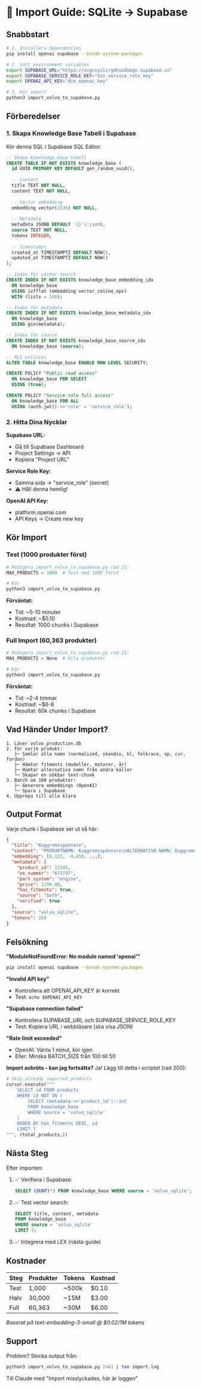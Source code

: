# 🚀 Import Guide: SQLite → Supabase

## Snabbstart

```bash
# 1. Installera dependencies
pip install openai supabase --break-system-packages

# 2. Sätt environment variables
export SUPABASE_URL="https://vvgcvyulcrgdtuzdobgn.supabase.co"
export SUPABASE_SERVICE_ROLE_KEY="din_service_role_key"
export OPENAI_API_KEY="din_openai_key"

# 3. Kör import
python3 import_volvo_to_supabase.py
```

## Förberedelser

### 1. Skapa Knowledge Base Tabell i Supabase

Kör denna SQL i Supabase SQL Editor:

```sql
-- Skapa knowledge_base tabell
CREATE TABLE IF NOT EXISTS knowledge_base (
  id UUID PRIMARY KEY DEFAULT gen_random_uuid(),
  
  -- Content
  title TEXT NOT NULL,
  content TEXT NOT NULL,
  
  -- Vector embedding
  embedding vector(1536) NOT NULL,
  
  -- Metadata
  metadata JSONB DEFAULT '{}'::jsonb,
  source TEXT NOT NULL,
  tokens INTEGER,
  
  -- Timestamps
  created_at TIMESTAMPTZ DEFAULT NOW(),
  updated_at TIMESTAMPTZ DEFAULT NOW()
);

-- Index för vector search
CREATE INDEX IF NOT EXISTS knowledge_base_embedding_idx 
  ON knowledge_base 
  USING ivfflat (embedding vector_cosine_ops)
  WITH (lists = 100);

-- Index för metadata
CREATE INDEX IF NOT EXISTS knowledge_base_metadata_idx 
  ON knowledge_base 
  USING gin(metadata);

-- Index för source
CREATE INDEX IF NOT EXISTS knowledge_base_source_idx 
  ON knowledge_base (source);

-- RLS policies
ALTER TABLE knowledge_base ENABLE ROW LEVEL SECURITY;

CREATE POLICY "Public read access"
  ON knowledge_base FOR SELECT
  USING (true);

CREATE POLICY "Service role full access"
  ON knowledge_base FOR ALL
  USING (auth.jwt()->>'role' = 'service_role');
```

### 2. Hitta Dina Nycklar

**Supabase URL:**
- Gå till Supabase Dashboard
- Project Settings → API
- Kopiera "Project URL"

**Service Role Key:**
- Samma sida → "service_role" (secret)
- ⚠️ Håll denna hemlig!

**OpenAI API Key:**
- platform.openai.com
- API Keys → Create new key

## Kör Import

### Test (1000 produkter först)

```python
# Redigera import_volvo_to_supabase.py rad 21:
MAX_PRODUCTS = 1000  # Test med 1000 först

# Kör
python3 import_volvo_to_supabase.py
```

**Förväntat:**
- Tid: ~5-10 minuter
- Kostnad: ~$0.10
- Resultat: 1000 chunks i Supabase

### Full Import (60,363 produkter)

```python
# Redigera import_volvo_to_supabase.py rad 21:
MAX_PRODUCTS = None  # Alla produkter

# Kör
python3 import_volvo_to_supabase.py
```

**Förväntat:**
- Tid: ~2-4 timmar
- Kostnad: ~$6-8
- Resultat: 60k chunks i Supabase

## Vad Händer Under Import?

```
1. Läser volvo_production.db
2. För varje produkt:
   ├─ Samlar alla namn (normalized, skandix, kl, folkrace, vp, cvr, fordon)
   ├─ Hämtar fitments (modeller, motorer, år)
   ├─ Hämtar alternativa namn från andra källor
   └─ Skapar en sökbar text-chunk
3. Batch om 100 produkter:
   ├─ Generera embeddings (OpenAI)
   └─ Spara i Supabase
4. Upprepa till alla klara
```

## Output Format

Varje chunk i Supabase ser ut så här:

```json
{
  "title": "Kuggremsspännare",
  "content": "PRODUKTNAMN: Kuggremsspännare\nALTERNATIVA NAMN: Kuggremsspännare / Remspännare / Spännrulle kuggrem\nOE-NUMMER: 673797, VP: 673797\nSYSTEM: engine\nPRIS: 1299.00 SEK\n\nPassar till:\n- Volvo V70 2001-2007 (D5, D5244T)\n- Volvo S80 1999-2006 (D5)\n- Volvo XC90 2003-2014 (D5)\n\nÄven känd som: Kuggremsspännare (folkraceshop.se), Remspännare (klracing.se)",
  "embedding": [0.123, -0.456, ...],
  "metadata": {
    "product_id": 12345,
    "oe_nummer": "673797",
    "part_system": "engine",
    "price": 1299.00,
    "has_fitments": true,
    "source": "both",
    "verified": true
  },
  "source": "volvo_sqlite",
  "tokens": 250
}
```

## Felsökning

**"ModuleNotFoundError: No module named 'openai'"**
```bash
pip install openai supabase --break-system-packages
```

**"Invalid API key"**
- Kontrollera att OPENAI_API_KEY är korrekt
- Test: `echo $OPENAI_API_KEY`

**"Supabase connection failed"**
- Kontrollera SUPABASE_URL och SUPABASE_SERVICE_ROLE_KEY
- Test: Kopiera URL i webbläsare (ska visa JSON)

**"Rate limit exceeded"**
- OpenAI: Vänta 1 minut, kör igen
- Eller: Minska BATCH_SIZE från 100 till 50

**Import avbröts - kan jag fortsätta?**
Ja! Lägg till detta i scriptet (rad 200):
```python
# Skip already imported products
cursor.execute("""
    SELECT id FROM products 
    WHERE id NOT IN (
        SELECT (metadata->>'product_id')::int 
        FROM knowledge_base 
        WHERE source = 'volvo_sqlite'
    )
    ORDER BY has_fitments DESC, id 
    LIMIT ?
""", (total_products,))
```

## Nästa Steg

Efter importen:

1. ✅ Verifiera i Supabase:
   ```sql
   SELECT COUNT(*) FROM knowledge_base WHERE source = 'volvo_sqlite';
   ```

2. ✅ Test vector search:
   ```sql
   SELECT title, content, metadata
   FROM knowledge_base
   WHERE source = 'volvo_sqlite'
   LIMIT 5;
   ```

3. ✅ Integrera med LEX (nästa guide)

## Kostnader

| Steg | Produkter | Tokens | Kostnad |
|------|-----------|--------|---------|
| Test | 1,000 | ~500k | $0.10 |
| Halv | 30,000 | ~15M | $3.00 |
| Full | 60,363 | ~30M | $6.00 |

*Baserat på text-embedding-3-small @ $0.02/1M tokens*

## Support

Problem? Skicka output från:
```bash
python3 import_volvo_to_supabase.py 2>&1 | tee import.log
```
Till Claude med "Import misslyckades, här är loggen"
